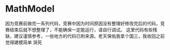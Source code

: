 # MathModel
因为竞赛前做完一系列代码，竞赛中因为时间原因没有整理好修改完后的代码，竞赛结束后就不想整理了，不能确保一定能运行，请自行调试。
这里代码有些残缺，建议谨慎参考，一些地方的代码已附来源。老天保佑我拿个国三，我收回之前觉得建模简单 哭死
